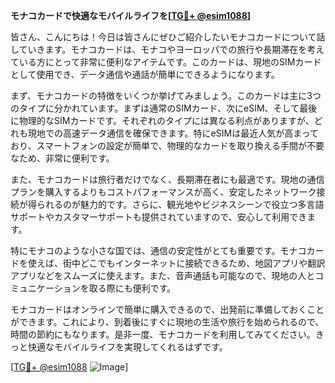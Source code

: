 **モナコカードで快適なモバイルライフを[[TG💪+ @esim1088](https://t.me/s/esim1088)]**

皆さん、こんにちは！今日は皆さんにぜひご紹介したいモナコカードについて話していきます。モナコカードは、モナコやヨーロッパでの旅行や長期滞在を考えている方にとって非常に便利なアイテムです。このカードは、現地のSIMカードとして使用でき、データ通信や通話が簡単にできるようになります。

まず、モナコカードの特徴をいくつか挙げてみましょう。このカードは主に3つのタイプに分かれています。まずは通常のSIMカード、次にeSIM、そして最後に物理的なSIMカードです。それぞれのタイプには異なる利点がありますが、どれも現地での高速データ通信を確保できます。特にeSIMは最近人気が高まっており、スマートフォンの設定が簡単で、物理的なカードを取り換える手間が不要なため、非常に便利です。

また、モナコカードは旅行者だけでなく、長期滞在者にも最適です。現地の通信プランを購入するよりもコストパフォーマンスが高く、安定したネットワーク接続が得られるのが魅力的です。さらに、観光地やビジネスシーンで役立つ多言語サポートやカスタマーサポートも提供されていますので、安心して利用できます。

特にモナコのような小さな国では、通信の安定性がとても重要です。モナコカードを使えば、街中どこでもインターネットに接続できるため、地図アプリや翻訳アプリなどをスムーズに使えます。また、音声通話も可能なので、現地の人とコミュニケーションを取る際にも便利です。

モナコカードはオンラインで簡単に購入できるので、出発前に準備しておくことができます。これにより、到着後にすぐに現地の生活や旅行を始められるので、時間の節約にもなります。是非一度、モナコカードを利用してみてください。きっと快適なモバイルライフを実現してくれるはずです。

[[TG💪+ @esim1088](https://t.me/s/esim1088) ![Image](https://i.postimg.cc/Y0z9fWf4/image.png)]